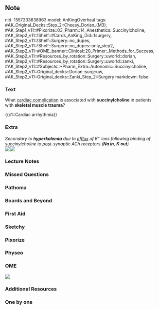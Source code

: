 ## Note
nid: 1557233838963
model: AnKingOverhaul
tags: #AK_Original_Decks::Step_2::Cheesy_Dorian_(M3), #AK_Step1_v11::#Pixorize::03_Pharm::14_Anesthetics::Succinylcholine, #AK_Step2_v11::!Shelf::#Cards_AnKing_Did::1surgery, #AK_Step2_v11::!Shelf::Surgery::no_dupes, #AK_Step2_v11::!Shelf::Surgery::no_dupes::only_step2, #AK_Step2_v11::#OME_banner::Clinical::20_Primer:_Methods_for_Success, #AK_Step2_v11::#Resources_by_rotation::Surgery::uworld::dorian, #AK_Step2_v11::#Resources_by_rotation::Surgery::uworld::zanki, #AK_Step2_v11::#Subjects::*Pharm_Extra::Autonomic::Succinylcholine, #AK_Step2_v11::Original_decks::Dorian::surg::uw, #AK_Step2_v11::Original_decks::Zanki_Step_2::Surgery
markdown: false

### Text
What <u>cardiac complication</u> is associated with
<b>succinylcholine</b> in patients with <b>skeletal muscle
trauma</b>?
<div>
  {{c1::Cardiac arrhythmia}}
</div>

### Extra
<div style="font-style: italic;">
  <div>
    <div>
      <div>
        <div>
          <div>
            <i>Secondary to <b>hyperkalemia</b> due to
            <u>efflux</u> of K<sup>+</sup> ions following binding
            of succinylcholine to <u>post</u>-synaptic ACh
            receptors (<b>Na in</b>, <b>K out</b>)</i>
          </div>
        </div>
      </div>
    </div>
  </div>
  <div><img src="big_58ad8dde33f19.jpg"><img src=
  "paste-508257839874049.jpg"></div>
</div>

### Lecture Notes


### Missed Questions


### Pathoma


### Boards and Beyond


### First Aid


### Sketchy


### Pixorize


### Physeo


### OME
<div class="ome-widget">
  <a href="https://onlinemeded.org/spa/surgery?ref=anki"><img src=
  "_OME_AnkiFlashcards_Topic_6.png"></a>
</div>

### Additional Resources


### One by one

